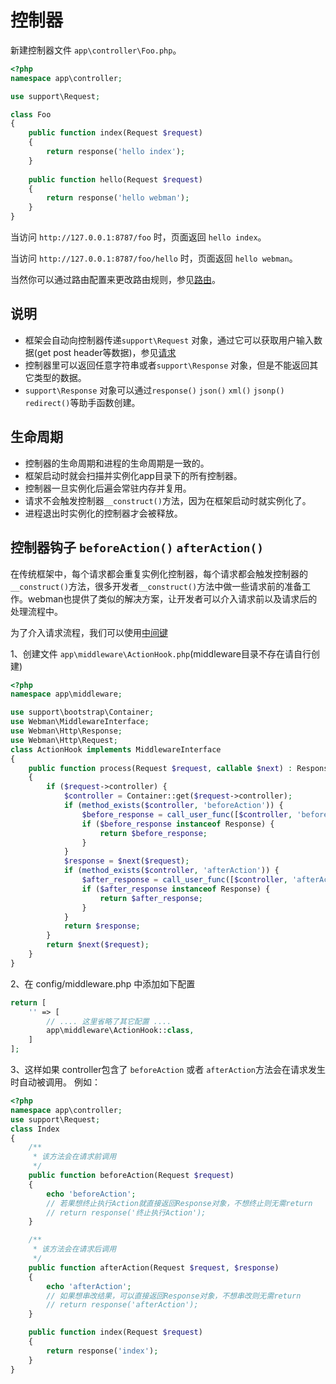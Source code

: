 # 控制器


新建控制器文件 `app\controller\Foo.php`。

```php
<?php
namespace app\controller;

use support\Request;

class Foo
{
    public function index(Request $request)
    {
        return response('hello index');
    }
    
    public function hello(Request $request)
    {
        return response('hello webman');
    }
}
```

当访问 `http://127.0.0.1:8787/foo` 时，页面返回 `hello index`。

当访问 `http://127.0.0.1:8787/foo/hello` 时，页面返回 `hello webman`。

当然你可以通过路由配置来更改路由规则，参见[路由](route.md)。

## 说明
 - 框架会自动向控制器传递`support\Request` 对象，通过它可以获取用户输入数据(get post header等数据)，参见[请求](request.md)
 - 控制器里可以返回任意字符串或者`support\Response` 对象，但是不能返回其它类型的数据。
 - `support\Response` 对象可以通过`response()` `json()` `xml()` `jsonp()` `redirect()`等助手函数创建。
 
 
## 生命周期
 - 控制器的生命周期和进程的生命周期是一致的。
 - 框架启动时就会扫描并实例化app目录下的所有控制器。
 - 控制器一旦实例化后遍会常驻内存并复用。
 - 请求不会触发控制器`__construct()`方法，因为在框架启动时就实例化了。
 - 进程退出时实例化的控制器才会被释放。
 
## 控制器钩子 `beforeAction()` `afterAction()`
在传统框架中，每个请求都会重复实例化控制器，每个请求都会触发控制器的`__construct()`方法，很多开发者`__construct()`方法中做一些请求前的准备工作。webman也提供了类似的解决方案，让开发者可以介入请求前以及请求后的处理流程中。

为了介入请求流程，我们可以使用[中间键](middleware.md)


1、创建文件 `app\middleware\ActionHook.php`(middleware目录不存在请自行创建)

```php
<?php
namespace app\middleware;

use support\bootstrap\Container;
use Webman\MiddlewareInterface;
use Webman\Http\Response;
use Webman\Http\Request;
class ActionHook implements MiddlewareInterface
{
    public function process(Request $request, callable $next) : Response
    {
        if ($request->controller) {
            $controller = Container::get($request->controller);
            if (method_exists($controller, 'beforeAction')) {
                $before_response = call_user_func([$controller, 'beforeAction'], $request);
                if ($before_response instanceof Response) {
                    return $before_response;
                }
            }
            $response = $next($request);
            if (method_exists($controller, 'afterAction')) {
                $after_response = call_user_func([$controller, 'afterAction'], $request, $response);
                if ($after_response instanceof Response) {
                    return $after_response;
                }
            }
            return $response;
        }
        return $next($request);
    }
}
```

2、在 config/middleware.php 中添加如下配置
```php
return [
    '' => [
	    // .... 这里省略了其它配置 ....
        app\middleware\ActionHook::class,
    ]
];
```

3、这样如果 controller包含了 `beforeAction` 或者 `afterAction`方法会在请求发生时自动被调用。
例如：
```php
<?php
namespace app\controller;
use support\Request;
class Index
{
    /**
     * 该方法会在请求前调用 
     */
    public function beforeAction(Request $request)
    {
        echo 'beforeAction';
        // 若果想终止执行Action就直接返回Response对象，不想终止则无需return
        // return response('终止执行Action');
    }

    /**
     * 该方法会在请求后调用
     */
    public function afterAction(Request $request, $response)
    {
        echo 'afterAction';
        // 如果想串改结果，可以直接返回Response对象，不想串改则无需return
        // return response('afterAction'); 
    }

    public function index(Request $request)
    {
        return response('index');
    }
}
```
 

